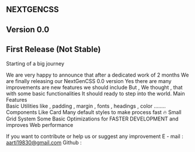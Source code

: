 ## NEXTGENCSS
## Version 0.0
## First Release (Not Stable)


Starting of a big journey

We are very happy to announce that after a dedicated work of 2 months
We are finally releasing our NextGenCSS 0.0 version
Yes there are many improvements are new features we should include
But , We thought , that with some basic functionalities 
It should ready to step into the world.
Main Features   
​
Basic Utilities like , padding , margin , fonts , headings , color ........
Components Like Card
Many default styles to make process fast 🔥
Small Grid System
Some Basic Optimizations for FASTER DEVELOPMENT and improves Web performance
​

If you want to contribute or help us or suggest any improvement 
E - mail : aarti19830@gmail.com
Github : 